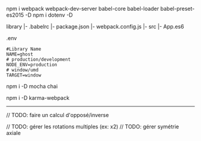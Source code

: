 
npm i webpack webpack-dev-server babel-core babel-loader babel-preset-es2015 -D
npm i dotenv -D


library
    |- .babelrc
    |- package.json
    |- webpack.config.js
    |- src
        |- App.es6


.env
```
#Library Name
NAME=ghost
# production/development
NODE_ENV=production
# window/umd
TARGET=window
```

npm i -D mocha chai


npm i -D karma-webpack


---------


  // TODO: faire un calcul d'opposé/inverse

  // TODO: gérer les rotations multiples (ex: x2)
  // TODO: gérer symétrie axiale

